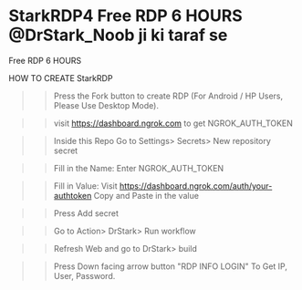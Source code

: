 # StarkRDP4 Free RDP 6 HOURS @DrStark_Noob ji ki taraf se


Free RDP 6 HOURS

HOW TO CREATE StarkRDP

>> Press the Fork button to create RDP (For Android / HP Users, Please Use Desktop Mode).

>> visit https://dashboard.ngrok.com to get NGROK_AUTH_TOKEN

>> Inside this Repo Go to Settings> Secrets> New repository secret

>> Fill in the Name: Enter NGROK_AUTH_TOKEN

>> Fill in Value: Visit https://dashboard.ngrok.com/auth/your-authtoken Copy and Paste in the value

>> Press Add secret 

>> Go to Action> DrStark> Run workflow

>> Refresh Web and go to DrStark> build

>> Press Down facing arrow button "RDP INFO LOGIN" To Get IP, User, Password.

